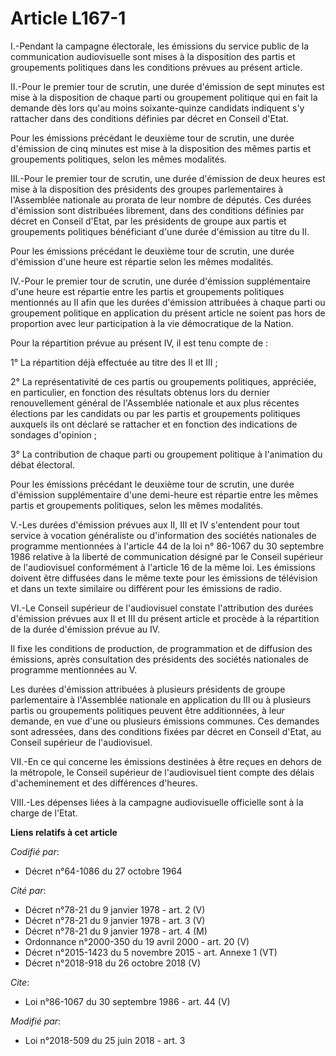 # Article L167-1

I.-Pendant la campagne électorale, les émissions du service public de la communication audiovisuelle sont mises à la
disposition des partis et groupements politiques dans les conditions prévues au présent article. 

II.-Pour le premier tour de scrutin, une durée d'émission de sept minutes est mise à la disposition de chaque parti ou
groupement politique qui en fait la demande dès lors qu'au moins soixante-quinze candidats indiquent s'y rattacher dans des
conditions définies par décret en Conseil d'Etat. 

Pour les émissions précédant le deuxième tour de scrutin, une durée d'émission de cinq minutes est mise à la disposition des
mêmes partis et groupements politiques, selon les mêmes modalités. 

III.-Pour le premier tour de scrutin, une durée d'émission de deux heures est mise à la disposition des présidents des
groupes parlementaires à l'Assemblée nationale au prorata de leur nombre de députés. Ces durées d'émission sont distribuées
librement, dans des conditions définies par décret en Conseil d'Etat, par les présidents de groupe aux partis et groupements
politiques bénéficiant d'une durée d'émission au titre du II. 

Pour les émissions précédant le deuxième tour de scrutin, une durée d'émission d'une heure est répartie selon les mêmes
modalités. 

IV.-Pour le premier tour de scrutin, une durée d'émission supplémentaire d'une heure est répartie entre les partis et
groupements politiques mentionnés au II afin que les durées d'émission attribuées à chaque parti ou groupement politique en
application du présent article ne soient pas hors de proportion avec leur participation à la vie démocratique de la Nation. 

Pour la répartition prévue au présent IV, il est tenu compte de : 

1° La répartition déjà effectuée au titre des II et III ; 

2° La représentativité de ces partis ou groupements politiques, appréciée, en particulier, en fonction des résultats obtenus
lors du dernier renouvellement général de l'Assemblée nationale et aux plus récentes élections par les candidats ou par les
partis et groupements politiques auxquels ils ont déclaré se rattacher et en fonction des indications de sondages
d'opinion ; 

3° La contribution de chaque parti ou groupement politique à l'animation du débat électoral. 

Pour les émissions précédant le deuxième tour de scrutin, une durée d'émission supplémentaire d'une demi-heure est répartie
entre les mêmes partis et groupements politiques, selon les mêmes modalités. 

V.-Les durées d'émission prévues aux II, III et IV s'entendent pour tout service à vocation généraliste ou d'information des
sociétés nationales de programme mentionnées à l'article 44 de la loi n° 86-1067 du 30 septembre 1986 relative à la liberté
de communication désigné par le Conseil supérieur de l'audiovisuel conformément à l'article 16 de la même loi. Les émissions
doivent être diffusées dans le même texte pour les émissions de télévision et dans un texte similaire ou différent pour les
émissions de radio. 

VI.-Le Conseil supérieur de l'audiovisuel constate l'attribution des durées d'émission prévues aux II et III du présent
article et procède à la répartition de la durée d'émission prévue au IV. 

Il fixe les conditions de production, de programmation et de diffusion des émissions, après consultation des présidents des
sociétés nationales de programme mentionnées au V. 

Les durées d'émission attribuées à plusieurs présidents de groupe parlementaire à l'Assemblée nationale en application du III
ou à plusieurs partis ou groupements politiques peuvent être additionnées, à leur demande, en vue d'une ou plusieurs
émissions communes. Ces demandes sont adressées, dans des conditions fixées par décret en Conseil d'Etat, au Conseil
supérieur de l'audiovisuel. 

VII.-En ce qui concerne les émissions destinées à être reçues en dehors de la métropole, le Conseil supérieur de
l'audiovisuel tient compte des délais d'acheminement et des différences d'heures. 

VIII.-Les dépenses liées à la campagne audiovisuelle officielle sont à la charge de l'Etat.

**Liens relatifs à cet article**

_Codifié par_:

  - Décret n°64-1086 du 27 octobre 1964

_Cité par_:

  - Décret n°78-21 du 9 janvier 1978 - art. 2 (V)
  - Décret n°78-21 du 9 janvier 1978 - art. 3 (V)
  - Décret n°78-21 du 9 janvier 1978 - art. 4 (M)
  - Ordonnance n°2000-350 du 19 avril 2000 - art. 20 (V)
  - Décret n°2015-1423 du 5 novembre 2015 - art. Annexe 1 (VT)
  - Décret n°2018-918 du 26 octobre 2018 (V)

_Cite_:

  - Loi n°86-1067 du 30 septembre 1986 - art. 44 (V)

_Modifié par_:

  - Loi n°2018-509 du 25 juin 2018 - art. 3
